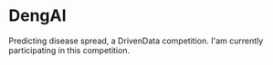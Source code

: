 # DengAI
Predicting disease spread, a DrivenData competition. I'am currently participating in this competition.
